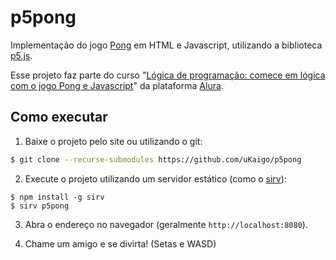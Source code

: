 p5pong
======

Implementação do jogo [Pong](https://pt.wikipedia.org/wiki/Pong) em HTML e Javascript, utilizando a biblioteca [p5.js](https://p5js.org/).

Esse projeto faz parte do curso "[Lógica de programação: comece em lógica com o jogo Pong e Javascript](https://www.alura.com.br/curso-online-pong-javascript)" da plataforma [Alura](https://alura.com.br).

Como executar
-------------

1. Baixe o projeto pelo site ou utilizando o git:
```sh
$ git clone --recurse-submodules https://github.com/uKaigo/p5pong
```

2. Execute o projeto utilizando um servidor estático (como o [sirv](https://www.npmjs.com/package/sirv-cli)):
```
$ npm install -g sirv
$ sirv p5pong
```

3. Abra o endereço no navegador (geralmente `http://localhost:8080`).

4. Chame um amigo e se divirta! (Setas e WASD)
